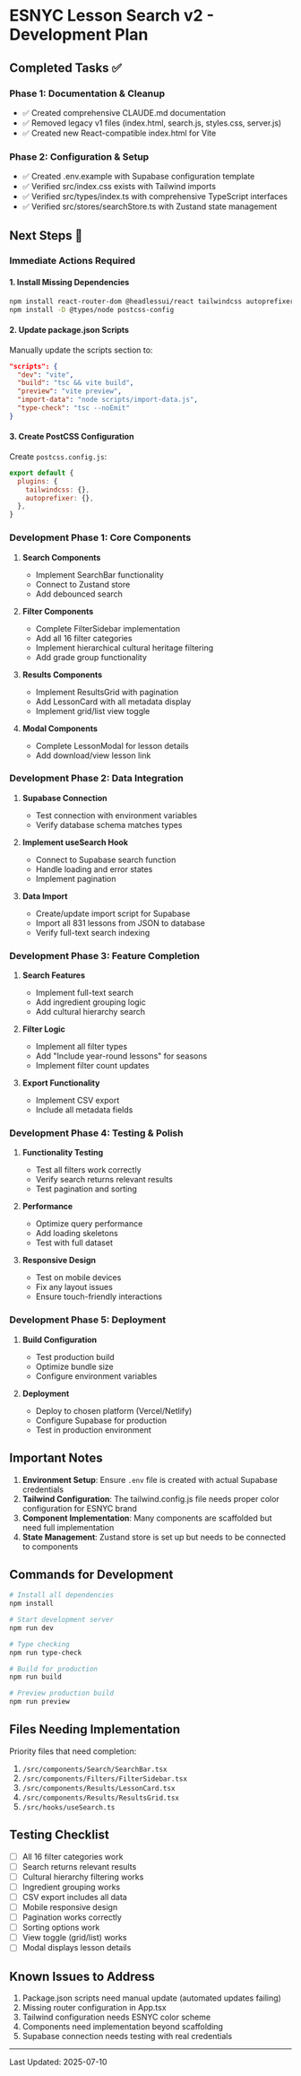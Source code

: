 # ESNYC Lesson Search v2 - Development Plan

## Completed Tasks ✅

### Phase 1: Documentation & Cleanup
- ✅ Created comprehensive CLAUDE.md documentation
- ✅ Removed legacy v1 files (index.html, search.js, styles.css, server.js)
- ✅ Created new React-compatible index.html for Vite

### Phase 2: Configuration & Setup
- ✅ Created .env.example with Supabase configuration template
- ✅ Verified src/index.css exists with Tailwind imports
- ✅ Verified src/types/index.ts with comprehensive TypeScript interfaces
- ✅ Verified src/stores/searchStore.ts with Zustand state management

## Next Steps 🚧

### Immediate Actions Required

#### 1. Install Missing Dependencies
```bash
npm install react-router-dom @headlessui/react tailwindcss autoprefixer postcss
npm install -D @types/node postcss-config
```

#### 2. Update package.json Scripts
Manually update the scripts section to:
```json
"scripts": {
  "dev": "vite",
  "build": "tsc && vite build",
  "preview": "vite preview",
  "import-data": "node scripts/import-data.js",
  "type-check": "tsc --noEmit"
}
```

#### 3. Create PostCSS Configuration
Create `postcss.config.js`:
```js
export default {
  plugins: {
    tailwindcss: {},
    autoprefixer: {},
  },
}
```

### Development Phase 1: Core Components

1. **Search Components**
   - Implement SearchBar functionality
   - Connect to Zustand store
   - Add debounced search

2. **Filter Components**
   - Complete FilterSidebar implementation
   - Add all 16 filter categories
   - Implement hierarchical cultural heritage filtering
   - Add grade group functionality

3. **Results Components**
   - Implement ResultsGrid with pagination
   - Add LessonCard with all metadata display
   - Implement grid/list view toggle

4. **Modal Components**
   - Complete LessonModal for lesson details
   - Add download/view lesson link

### Development Phase 2: Data Integration

1. **Supabase Connection**
   - Test connection with environment variables
   - Verify database schema matches types

2. **Implement useSearch Hook**
   - Connect to Supabase search function
   - Handle loading and error states
   - Implement pagination

3. **Data Import**
   - Create/update import script for Supabase
   - Import all 831 lessons from JSON to database
   - Verify full-text search indexing

### Development Phase 3: Feature Completion

1. **Search Features**
   - Implement full-text search
   - Add ingredient grouping logic
   - Add cultural hierarchy search

2. **Filter Logic**
   - Implement all filter types
   - Add "Include year-round lessons" for seasons
   - Implement filter count updates

3. **Export Functionality**
   - Implement CSV export
   - Include all metadata fields

### Development Phase 4: Testing & Polish

1. **Functionality Testing**
   - Test all filters work correctly
   - Verify search returns relevant results
   - Test pagination and sorting

2. **Performance**
   - Optimize query performance
   - Add loading skeletons
   - Test with full dataset

3. **Responsive Design**
   - Test on mobile devices
   - Fix any layout issues
   - Ensure touch-friendly interactions

### Development Phase 5: Deployment

1. **Build Configuration**
   - Test production build
   - Optimize bundle size
   - Configure environment variables

2. **Deployment**
   - Deploy to chosen platform (Vercel/Netlify)
   - Configure Supabase for production
   - Test in production environment

## Important Notes

1. **Environment Setup**: Ensure `.env` file is created with actual Supabase credentials
2. **Tailwind Configuration**: The tailwind.config.js file needs proper color configuration for ESNYC brand
3. **Component Implementation**: Many components are scaffolded but need full implementation
4. **State Management**: Zustand store is set up but needs to be connected to components

## Commands for Development

```bash
# Install all dependencies
npm install

# Start development server
npm run dev

# Type checking
npm run type-check

# Build for production
npm run build

# Preview production build
npm run preview
```

## Files Needing Implementation

Priority files that need completion:
1. `/src/components/Search/SearchBar.tsx`
2. `/src/components/Filters/FilterSidebar.tsx`
3. `/src/components/Results/LessonCard.tsx`
4. `/src/components/Results/ResultsGrid.tsx`
5. `/src/hooks/useSearch.ts`

## Testing Checklist

- [ ] All 16 filter categories work
- [ ] Search returns relevant results
- [ ] Cultural hierarchy filtering works
- [ ] Ingredient grouping works
- [ ] CSV export includes all data
- [ ] Mobile responsive design
- [ ] Pagination works correctly
- [ ] Sorting options work
- [ ] View toggle (grid/list) works
- [ ] Modal displays lesson details

## Known Issues to Address

1. Package.json scripts need manual update (automated updates failing)
2. Missing router configuration in App.tsx
3. Tailwind configuration needs ESNYC color scheme
4. Components need implementation beyond scaffolding
5. Supabase connection needs testing with real credentials

---

Last Updated: 2025-07-10